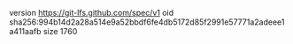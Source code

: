 version https://git-lfs.github.com/spec/v1
oid sha256:994b14d2a28a514e9a52bbdf6fe4db5172d85f2991e57771a2adeee1a411aafb
size 1760
